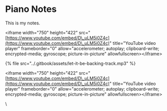 # Piano Notes

This is my notes.



\<iframe width="750" height="422" src="[https://www.youtube.com/embed/D\_uLM5i0Z4c](https://www.youtube.com/embed/D\_uLM5i0Z4c)" title="YouTube video player" frameborder="0" allow="accelerometer; autoplay; clipboard-write; encrypted-media; gyroscope; picture-in-picture" allowfullscreen>\</iframe>



{% file src="../.gitbook/assets/let-it-be-backing-track.mp3" %}

\<iframe width="750" height="422" src="[https://www.youtube.com/embed/D\_uLM5i0Z4c](https://www.youtube.com/embed/D\_uLM5i0Z4c)" title="YouTube video player" frameborder="0" allow="accelerometer; autoplay; clipboard-write; encrypted-media; gyroscope; picture-in-picture" allowfullscreen>\</iframe>

\


